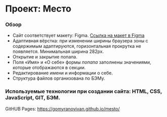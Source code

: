 # Проект: Место

### Обзор

* Сайт соответствует макету: Figma. [Ссылка на макет в Figma](https://www.figma.com/file/2cn9N9jSkmxD84oJik7xL7/JavaScript.-Sprint-4?node-id=0%3A1)  
* Адаптивная вёрстка: при изменении ширины браузера зоны с содержимым адаптируются, горизонтальная прокрутка не появляется. Минимальная ширина 282px.  
* Открытие и закрытие попапа.
* Поля «Имя» и «О себе» формы *попапа* заполнены значениями, которые отображаются в секции.
* Редактирование имени и информации о себе.
* Структура файлов организована по БЭМу.

### Используемые технологии при создании сайта: HTML, CSS, JavaScript, GIT, БЭМ.

GitHUB Pages: https://gomyranovivan.github.io/mesto/